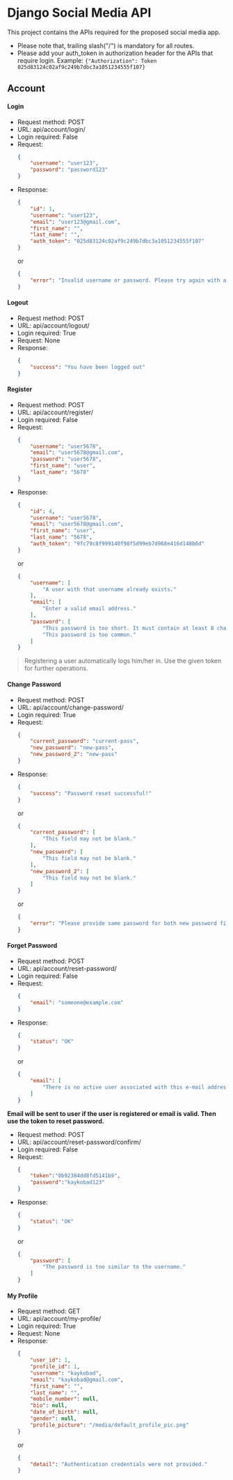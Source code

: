 # Django Social Media API
This project contains the APIs required for the proposed social media app.
- Please note that, trailing slash("/") is mandatory for all routes.
- Please add your auth_token in authorization header for the APIs that require login. Example: ```{"Authorization": Token 025d83124c02af9c249b7dbc3a1051234555f107}```

## Account
#### Login
- Request method: POST
- URL: api/account/login/
- Login required: False
- Request:
    ```json
    {
        "username": "user123",
        "password": "password123"
    }
    ```
- Response:
    ```json
    {
        "id": 1,
        "username": "user123",
        "email": "user123@gmail.com",
        "first_name": "",
        "last_name": "",
        "auth_token": "025d83124c02af9c249b7dbc3a1051234555f107"
    }
    ```
    or
    ```json
    {
        "error": "Invalid username or password. Please try again with a valid username or password!"
    }
    ```
  
#### Logout
- Request method: POST
- URL: api/account/logout/
- Login required: True
- Request: None
- Response:
    ```json
    {
        "success": "You have been logged out"
    }
    ```
  
#### Register
- Request method: POST
- URL: api/account/register/
- Login required: False
- Request: 
    ```json
    {
        "username": "user5678",
        "email": "user5678@gmail.com",
        "password": "user5678",
        "first_name": "user",
        "last_name": "5678"
    }
    ```
- Response:
    ```json
    {
        "id": 4,
        "username": "user5678",
        "email": "user5678@gmail.com",
        "first_name": "user",
        "last_name": "5678",
        "auth_token": "9fc79c8f999140f98f5d99eb7d968e416d148b6d"
    }
    ```
    or
    ```json
    {
        "username": [
            "A user with that username already exists."
        ],
        "email": [
            "Enter a valid email address."
        ],
        "password": [
            "This password is too short. It must contain at least 8 characters.",
            "This password is too common."
        ]
    }
    ```
> Registering a user automatically logs him/her in. Use the given token for further operations.

#### Change Password
- Request method: POST
- URL: api/account/change-password/
- Login required: True
- Request: 
    ```json
    {
        "current_password": "current-pass",
        "new_password": "new-pass",
        "new_password_2": "new-pass"
    }
    ```
- Response:
    ```json
    {
        "success": "Password reset successful!"
    }
    ```
    or
    ```json
    {
        "current_password": [
            "This field may not be blank."
        ],
        "new_password": [
            "This field may not be blank."
        ],
        "new_password_2": [
            "This field may not be blank."
        ]
    }
    ```
    or 
    ```json
    {
        "error": "Please provide same password for both new password fields"
    }
    ```
  
#### Forget Password
- Request method: POST
- URL: api/account/reset-password/
- Login required: False
- Request: 
    ```json
    {
        "email": "someone@example.com"
    }
    ```
- Response:
    ```json
    {
        "status": "OK"
    }
    ```
    or
    ```json
    {
        "email": [
            "There is no active user associated with this e-mail address or the password can not be changed"
        ]
    }
  
**Email will be sent to user if the user is registered or email is valid. Then use the token to reset password.**

- Request method: POST
- URL: api/account/reset-password/confirm/
- Login required: False
- Request: 
    ```json
    {
        "token":"0b92384dd8fd5141b9",
        "password":"kaykobad123"
    }
    ```
- Response:
    ```json
    {
        "status": "OK"
    }
    ```
    or
    ```json
    {
        "password": [
            "The password is too similar to the username."
        ]
    }
  
#### My Profile
- Request method: GET
- URL: api/account/my-profile/
- Login required: True
- Request: None
- Response:
    ```json
    {
        "user_id": 1,
        "profile_id": 1,
        "username": "kaykobad",
        "email": "kaykobad@gmail.com",
        "first_name": "",
        "last_name": "",
        "mobile_number": null,
        "bio": null,
        "date_of_birth": null,
        "gender": null,
        "profile_picture": "/media/default_profile_pic.png"
    }
    ```
    or
    ```json
    {
        "detail": "Authentication credentials were not provided."
    }
    
